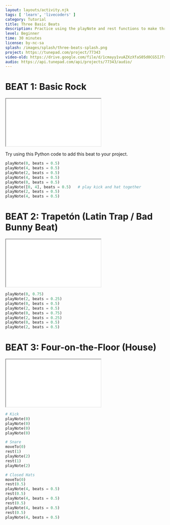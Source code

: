```yaml
---
layout: layouts/activity.njk
tags: [ 'learn', 'livecoders' ]
category: Tutorial
title: Three Basic Beats
description: Practice using the playNote and rest functions to make three basic beat patterns.
level: Beginner
time: 30 minutes
license: by-nc-sa
splash: /images/splash/three-beats-splash.png
project: https://tunepad.com/project/77343
video-old: https://drive.google.com/file/d/1cmayy1vuAZXzXfaS05d0CG5IJTssXB9K/view
audio: https://api.tunepad.com/api/projects/77343/audio/
---
```

# BEAT 1: Basic Rock
<iframe src="/interactives/composer/?embedded=true&bpm=90&steps=16&voice=2&track2=4444&track4=0101&track5=1050" class="composer-iframe" scrolling="no"></iframe>

Try using this Python code to add this beat to your project.
```python
playNote(0, beats = 0.5)
playNote(4, beats = 0.5)
playNote(2, beats = 0.5)
playNote(4, beats = 0.5)
playNote(0, beats = 0.5)
playNote([0, 4], beats = 0.5)   # play kick and hat together
playNote(2, beats = 0.5)
playNote(4, beats = 0.5)
```

# BEAT 2: Trapetón (Latin Trap / Bad Bunny Beat)
<iframe src="/interactives/composer/?embedded=true&bpm=90&steps=16&voice=3&track4=8484&track5=1111" class="composer-iframe" scrolling="no"></iframe>

```python
playNote(0, 0.75)
playNote(2, beats = 0.25)
playNote(0, beats = 0.5)
playNote(2, beats = 0.5)
playNote(0, beats = 0.75)
playNote(2, beats = 0.25)
playNote(0, beats = 0.5)
playNote(2, beats = 0.5)
```

# BEAT 3: Four-on-the-Floor (House)
<iframe src="/interactives/composer/?embedded=true&bpm=120&steps=16&voice=0&track2=4444&track4=0101&track5=1111" class="composer-iframe" scrolling="no"></iframe>

```python
# Kick
playNote(0)
playNote(0)
playNote(0)
playNote(0)

# Snare
moveTo(0)
rest(1)
playNote(2)
rest(1)
playNote(2)

# Closed Hats
moveTo(0)
rest(0.5)
playNote(4, beats = 0.5)
rest(0.5)
playNote(4, beats = 0.5)
rest(0.5)
playNote(4, beats = 0.5)
rest(0.5)
playNote(4, beats = 0.5)
```
